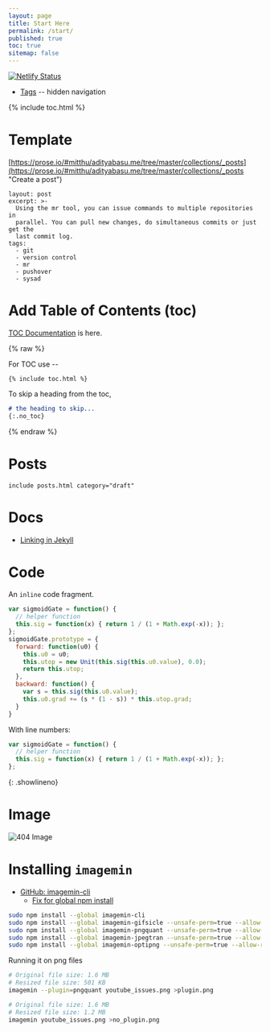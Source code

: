 ```yaml
---
layout: page
title: Start Here
permalink: /start/
published: true
toc: true
sitemap: false
---
```


[![Netlify Status](https://api.netlify.com/api/v1/badges/7f2d2399-781d-448b-a637-c3f64dccede5/deploy-status)](https://app.netlify.com/sites/adityabasu/deploys)

* [Tags](/tags/) -- hidden navigation

{% include toc.html %}

# Template
[https://prose.io/#mitthu/adityabasu.me/tree/master/collections/_posts](https://prose.io/#mitthu/adityabasu.me/tree/master/collections/_posts "Create a post")

```
layout: post
excerpt: >-
  Using the mr tool, you can issue commands to multiple repositories in
  parallel. You can pull new changes, do simultaneous commits or just get the
  last commit log.
tags:
  - git
  - version control
  - mr
  - pushover
  - sysad
```

# Add Table of Contents (toc)

[TOC Documentation](https://kramdown.gettalong.org/converter/html.html#toc) is here.

{% raw %}

For TOC use --
```
{% include toc.html %}
```

To skip a heading from the toc,
```markdown
# the heading to skip...
{:.no_toc}
```

{% endraw %}

# Posts
```
include posts.html category="draft"
```


# Docs
* [Linking in Jekyll](https://jekyllrb.com/docs/liquid/tags/#link)


# Code

An `inline` code fragment.

```javascript
var sigmoidGate = function() {
  // helper function
  this.sig = function(x) { return 1 / (1 + Math.exp(-x)); };
};
sigmoidGate.prototype = {
  forward: function(u0) {
    this.u0 = u0;
    this.utop = new Unit(this.sig(this.u0.value), 0.0);
    return this.utop;
  },
  backward: function() {
    var s = this.sig(this.u0.value);
    this.u0.grad += (s * (1 - s)) * this.utop.grad;
  }
}
```

With line numbers:
```javascript
var sigmoidGate = function() {
  // helper function
  this.sig = function(x) { return 1 / (1 + Math.exp(-x)); };
};
```
{: .showlineno}


# Image

![404 Image](/images/404.jpg)


# Installing `imagemin`

* [GitHub: imagemin-cli](https://github.com/imagemin/imagemin-cli)
  * [Fix for global npm install](https://github.com/npm/npm/issues/17268)

```bash
sudo npm install --global imagemin-cli
sudo npm install --global imagemin-gifsicle --unsafe-perm=true --allow-root
sudo npm install --global imagemin-pngquant --unsafe-perm=true --allow-root
sudo npm install --global imagemin-jpegtran --unsafe-perm=true --allow-root
sudo npm install --global imagemin-optipng --unsafe-perm=true --allow-root
```

Running it on png files
```bash
# Original file size: 1.6 MB
# Resized file size: 501 KB
imagemin --plugin=pngquant youtube_issues.png >plugin.png

# Original file size: 1.6 MB
# Resized file size: 1.2 MB
imagemin youtube_issues.png >no_plugin.png
```
